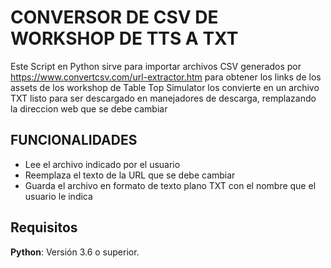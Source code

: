 # CONVERSOR DE CSV DE WORKSHOP DE TTS A TXT

Este Script en Python sirve para importar archivos CSV generados por https://www.convertcsv.com/url-extractor.htm para obtener los links de los assets de los workshop de Table Top Simulator los convierte en un archivo TXT listo para ser descargado en manejadores de descarga, remplazando la direccion web que se debe cambiar

## FUNCIONALIDADES
- Lee el archivo indicado por el usuario
- Reemplaza el texto de la URL que se debe cambiar
- Guarda el archivo en formato de texto plano TXT con el nombre que el usuario le indica

## Requisitos
**Python**: Versión 3.6 o superior.
